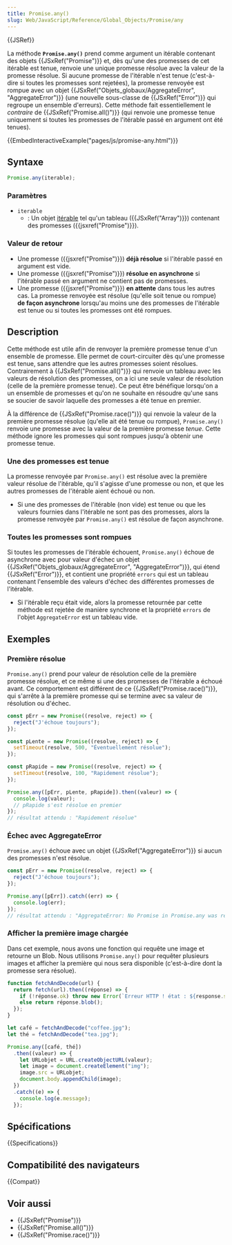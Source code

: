 ```yaml
---
title: Promise.any()
slug: Web/JavaScript/Reference/Global_Objects/Promise/any
---
```


{{JSRef}}

La méthode **`Promise.any()`** prend comme argument un itérable contenant des objets {{JSxRef("Promise")}} et, dès qu'une des promesses de cet itérable est tenue, renvoie une unique promesse résolue avec la valeur de la promesse résolue. Si aucune promesse de l'itérable n'est tenue (c'est-à-dire si toutes les promesses sont rejetées), la promesse renvoyée est rompue avec un objet {{JSxRef("Objets_globaux/AggregateError", "AggregateError")}} (une nouvelle sous-classe de {{JSxRef("Error")}} qui regroupe un ensemble d'erreurs). Cette méthode fait essentiellement le _contraire_ de {{JSxRef("Promise.all()")}} (qui renvoie une promesse tenue uniquement si toutes les promesses de l'itérable passé en argument ont été tenues).

{{EmbedInteractiveExample("pages/js/promise-any.html")}}

## Syntaxe

```js
Promise.any(iterable);
```

### Paramètres

- `iterable`
  - : Un objet [itérable](/fr/docs/Web/JavaScript/Reference/Les_protocoles_iteration) tel qu'un tableau ({{JSxRef("Array")}}) contenant des promesses ({{jsxref("Promise")}}).

### Valeur de retour

- Une promesse ({{jsxref("Promise")}}) **déjà résolue** si l'itérable passé en argument est vide.
- Une promesse ({{jsxref("Promise")}}) **résolue en asynchrone** si l'itérable passé en argument ne contient pas de promesses.
- Une promesse ({{jsxref("Promise")}}) **en attente** dans tous les autres cas. La promesse renvoyée est résolue (qu'elle soit tenue ou rompue) **de façon asynchrone** lorsqu'au moins une des promesses de l'itérable est tenue ou si toutes les promesses ont été rompues.

## Description

Cette méthode est utile afin de renvoyer la première promesse tenue d'un ensemble de promesse. Elle permet de court-circuiter dès qu'une promesse est tenue, sans attendre que les autres promesses soient résolues. Contrairement à {{JSxRef("Promise.all()")}} qui renvoie un tableau avec les valeurs de résolution des promesses, on a ici une seule valeur de résolution (celle de la première promesse tenue). Ce peut être bénéfique lorsqu'on a un ensemble de promesses et qu'on ne souhaite en résoudre qu'une sans se soucier de savoir laquelle des promesses a été tenue en premier.

À la différence de {{JSxRef("Promise.race()")}} qui renvoie la valeur de la première promesse résolue (qu'elle ait été tenue ou rompue), `Promise.any()` renvoie une promesse avec la valeur de la première promesse _tenue_. Cette méthode ignore les promesses qui sont rompues jusqu'à obtenir une promesse tenue.

### Une des promesses est tenue

La promesse renvoyée par `Promise.any()` est résolue avec la première valeur résolue de l'itérable, qu'il s'agisse d'une promesse ou non, et que les autres promesses de l'itérable aient échoué ou non.

- Si une des promesses de l'itérable (non vide) est tenue ou que les valeurs fournies dans l'itérable ne sont pas des promesses, alors la promesse renvoyée par `Promise.any()` est résolue de façon asynchrone.

### Toutes les promesses sont rompues

Si toutes les promesses de l'itérable échouent, `Promise.any()` échoue de asynchrone avec pour valeur d'échec un objet {{JSxRef("Objets_globaux/AggregateError", "AggregateError")}}, qui étend {{JSxRef("Error")}}, et contient une propriété `errors` qui est un tableau contenant l'ensemble des valeurs d'échec des différentes promesses de l'itérable.

- Si l'itérable reçu était vide, alors la promesse retournée par cette méthode est rejetée de manière synchrone et la propriété `errors` de l'objet `AggregateError` est un tableau vide.

## Exemples

### Première résolue

`Promise.any()` prend pour valeur de résolution celle de la première promesse résolue, et ce même si une des promesses de l'itérable a échoué avant. Ce comportement est différent de ce {{JSxRef("Promise.race()")}}, qui s'arrête à la première promesse qui se termine avec sa valeur de résolution ou d'échec.

```js
const pErr = new Promise((resolve, reject) => {
  reject("J'échoue toujours");
});

const pLente = new Promise((resolve, reject) => {
  setTimeout(resolve, 500, "Éventuellement résolue");
});

const pRapide = new Promise((resolve, reject) => {
  setTimeout(resolve, 100, "Rapidement résolue");
});

Promise.any([pErr, pLente, pRapide]).then((valeur) => {
  console.log(valeur);
  // pRapide s'est résolue en premier
});
// résultat attendu : "Rapidement résolue"
```

### Échec avec AggregateError

`Promise.any()` échoue avec un objet {{JSxRef("AggregateError")}} si aucun des promesses n'est résolue.

```js
const pErr = new Promise((resolve, reject) => {
  reject("J'échoue toujours");
});

Promise.any([pErr]).catch((err) => {
  console.log(err);
});
// résultat attendu : "AggregateError: No Promise in Promise.any was resolved"
```

### Afficher la première image chargée

Dans cet exemple, nous avons une fonction qui requête une image et retourne un Blob. Nous utilisons `Promise.any()` pour requêter plusieurs images et afficher la première qui nous sera disponible (c'est-à-dire dont la promesse sera résolue).

```js
function fetchAndDecode(url) {
  return fetch(url).then((réponse) => {
    if (!réponse.ok) throw new Error(`Erreur HTTP ! état : ${response.status}`);
    else return réponse.blob();
  });
}

let café = fetchAndDecode("coffee.jpg");
let thé = fetchAndDecode("tea.jpg");

Promise.any([café, thé])
  .then((valeur) => {
    let URLobjet = URL.createObjectURL(valeur);
    let image = document.createElement("img");
    image.src = URLobjet;
    document.body.appendChild(image);
  })
  .catch((e) => {
    console.log(e.message);
  });
```

## Spécifications

{{Specifications}}

## Compatibilité des navigateurs

{{Compat}}

## Voir aussi

- {{JSxRef("Promise")}}
- {{JSxRef("Promise.all()")}}
- {{JSxRef("Promise.race()")}}
